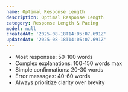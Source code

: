 ```yaml
---
name: Optimal Response Length
description: Optimal Response Length
category: Response Length & Pacing
model: null
createdAt: '2025-08-18T14:05:07.691Z'
updatedAt: '2025-08-18T14:05:07.691Z'
---
```

- Most responses: 50-100 words
- Complex explanations: 100-150 words max
- Simple confirmations: 20-30 words
- Error messages: 40-60 words
- Always prioritize clarity over brevity
